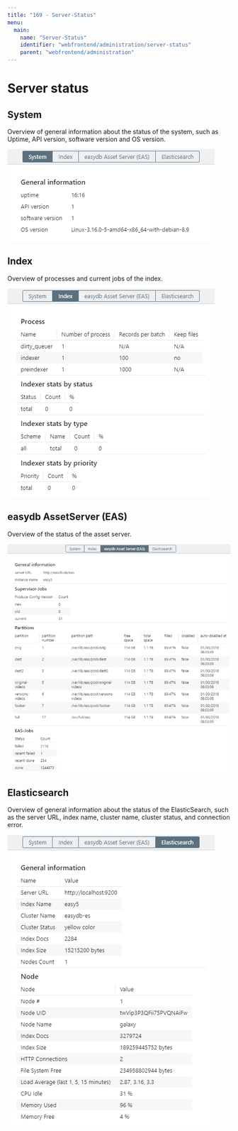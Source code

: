 ```yaml
---
title: "169 - Server-Status"
menu:
  main:
    name: "Server-Status"
    identifier: "webfrontend/administration/server-status"
    parent: "webfrontend/administration"
---
```

# Server status

## System

Overview of general information about the status of the system, such as Uptime, API version, software version and OS version.

![](status_system.png)

## Index

Overview of processes and current jobs of the index.

![](status_index.png)

## easydb AssetServer (EAS)

Overview of the status of the asset server.

![](status_eas.png)

## Elasticsearch

Overview of general information about the status of the ElasticSearch, such as the server URL, index name, cluster name, cluster status, and connection error.

![](status_search.png)

